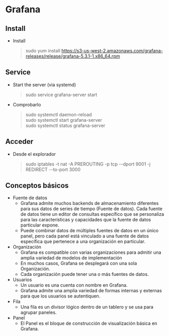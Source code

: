 # Grafana

## Install

- Install
  > sudo yum install https://s3-us-west-2.amazonaws.com/grafana-releases/release/grafana-5.3.1-1.x86_64.rpm 

## Service

- Start the server (via systemd)
  > sudo service grafana-server start  
- Comprobarlo
  > sudo systemctl daemon-reload  
  > sudo systemctl start grafana-server  
  > sudo systemctl status grafana-server

## Acceder

- Desde el explorador
  > sudo iptables -t nat -A PREROUTING -p tcp --dport 9001 -j REDIRECT --to-port 3000

## Conceptos básicos

- Fuente de datos
  - Grafana admite muchos backends de almacenamiento diferentes para sus datos de series de tiempo (Fuente de datos). Cada fuente de datos tiene un editor de consultas específico que se personaliza para las características y capacidades que la fuente de datos particular expone.
  - Puede combinar datos de múltiples fuentes de datos en un único panel, pero cada panel está vinculado a una fuente de datos específica que pertenece a una organización en particular.
- Organización
  - Grafana es compatible con varias organizaciones para admitir una amplia variedad de modelos de implementación
  - En muchos casos, Grafana se desplegará con una sola Organización.
  - Cada organización puede tener una o más fuentes de datos.
- Usuarios
  - Un usuario es una cuenta con nombre en Grafana.
  - Grafana admite una amplia variedad de formas internas y externas para que los usuarios se autentiquen.
- Fila
  - Una fila es un divisor lógico dentro de un tablero y se usa para agrupar paneles.
- Panel
  - El Panel es el bloque de construcción de visualización básica en Grafana.